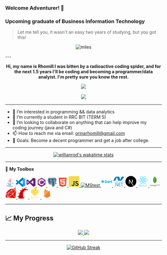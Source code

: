 ### Welcome Adventurer! 👋

### Upcoming graduate of Business Information Technology 
> Let me tell you, it wasn't an easy two years of studying, but you got this!

<div align=center>

![miles]("https://cdn.vox-cdn.com/thumbor/emY5Su6z_KUbXNYVHNR_KmordyY=/1200x0/filters:no_upscale()/cdn.vox-cdn.com/uploads/chorus_asset/file/24693275/across_spiderverse_action.gif")
  
</div>
---

<p align = "center"><b>
Hi, my name is Rhomill I was bitten by a radioactive coding spider, and for the next 1.5 years I'll be coding and becoming a programmer/data analyist. I'm pretty sure you know the rest.
</b></p>

<p align = "center">
  <img src = "https://user-images.githubusercontent.com/94935792/150013615-85180a25-095e-41bb-9036-6000e237bcbc.gif"/> 
</p>

<p align = "center">
  <img src ="https://spotify-recently-played-readme.vercel.app/api?user=12173863288&count=1"/>
</p>
 
---

- 👀 I’m interested in programming && data analytics
- 🌱 I’m currently a student in RRC BIT (TERM 5) 
- 💞️ I’m looking to collaborate on anything that can help improve my coding journey (java and C#)
- 📫 How to reach me via email: orinarhomill@gmail.com
- 💭 Goals: Become a decent programmer and get a job after college. 

---

<div align="center">

[![willianrod's wakatime stats](https://github-readme-stats.vercel.app/api/wakatime?username=@DevRomu&theme=tokyonight)](https://github.com/anuraghazra/github-readme-stats)

</div>

---

🧰 <b> My Toolbox </b>

<p float = "left">
<a href = "https://www.java.com/en/"/> 
<img src="https://github.com/devicons/devicon/blob/master/icons/java/java-original.svg" 
           alt="Java Logo" width="30" height="30"/>
</a>  
<a href = "https://code.visualstudio.com/"/> 
<img src= "https://github.com/devicons/devicon/blob/master/icons/vscode/vscode-original.svg" 
           alt="VS Code" width="30" height="30"/>
</a>
<a href = "https://visualstudio.microsoft.com//"/> 
<img src= "https://github.com/devicons/devicon/blob/master/icons/visualstudio/visualstudio-plain.svg" 
           alt="VS Studio" width="30" height="30"/>
</a>  
<a href = "https://docs.microsoft.com/en-us/dotnet/csharp/"/> 
<img src= "https://github.com/devicons/devicon/blob/master/icons/csharp/csharp-original.svg" 
           alt="C#" width="30" height="30"/>
</a>
<a href = "https://www.postgresql.org"/> 
<img src= "https://github.com/devicons/devicon/blob/master/icons/postgresql/postgresql-original.svg" 
           alt="postgresql" width="30" height="30"/>
</a>
<a href = "https://developer.mozilla.org/en-US/docs/Glossary/HTML5"> 
<img src= "https://github.com/devicons/devicon/blob/master/icons/html5/html5-original.svg" 
           alt="html5" width="30" height="30"/>
</a>

</a>
<a href = "https://www.javascript.com/">
<img src= "https://github.com/devicons/devicon/blob/master/icons/javascript/javascript-original.svg" 
           alt="js" width="35" height="35"/>
</a>

<a href = "https://docs.microsoft.com/en-us/dotnet/core/testing/unit-testing-with-mstest">
<img src= "https://cdn.discordapp.com/attachments/927948937950801970/939315493985222676/MSTest.png" 
           alt="MStest" width="35" height="35"/>
</a>
<a href = "https://dart.dev/">
<img src= "https://github.com/devicons/devicon/blob/master/icons/dart/dart-plain-wordmark.svg" 
           alt="Dart" width="35" height="35"/>
</a>
<a href = "https://dotnet.microsoft.com/en-us/">
<img src= "https://github.com/devicons/devicon/blob/master/icons/dot-net/dot-net-plain-wordmark.svg" 
           alt=".net" width="35" height="35"/>
</a>

<a href = "https://nextjs.org/">
<img src = "https://github.com/devicons/devicon/blob/master/icons/nextjs/nextjs-original.svg" alt="nextjs" width="35" height="35"/>
</a>

<a href = "https://react.dev/">
<img src = "https://github.com/devicons/devicon/blob/master/icons/react/react-original-wordmark.svg" alt="Reactjs" width="35" height="35"/>
</a>

<a href = "https://www.mongodb.com/">
<img src = "https://github.com/devicons/devicon/blob/master/icons/mongodb/mongodb-original-wordmark.svg" alt="Mongodb" width="35" height="35"/>
</a>

<a href = "https://www.ruby-lang.org/en/">
<img src = "https://github.com/devicons/devicon/blob/master/icons/ruby/ruby-plain.svg" alt="Ruby" width="35" height="35"/>
</a>

<a href = "https://rubyonrails.org/">
<img src = "https://github.com/devicons/devicon/blob/master/icons/rails/rails-plain.svg" alt="Rails" width="35" height="35"/>
</a>

<a href = "https://www.python.org/">
<img src = "https://github.com/devicons/devicon/blob/master/icons/python/python-plain-wordmark.svg" alt="Python" width="35" height="35"/>
</a>

<a href = "https://firebase.google.com/?gad=1">
<img src = "https://github.com/devicons/devicon/blob/master/icons/firebase/firebase-plain.svg" alt="Firebase" width="35" height="35"/>
</a>


  
</p>

---

## &#x1f4c8; My Progress


<div align="center">
  <a href="https://github.com/DevRomu">
  <img height="140em" src="https://github-readme-stats.vercel.app/api?username=DevRomu&show_icons=true&theme=tokyonight&include_all_commits=true&count_private=true"/>
  <img height="135em" src="https://github-readme-stats.vercel.app/api/top-langs/?username=DevRomu&layout=compact&langs_count=7&theme=tokyonight"/>
</div>
  
---
<div align="center">
  
   [![GitHub Streak](https://github-readme-streak-stats.herokuapp.com?user=DevRomu&theme=tokyonight_duo&hide_border=true&date_format=%5BY%20%5DM%20j)](https://git.io/streak-stats)

</div>
  
  
